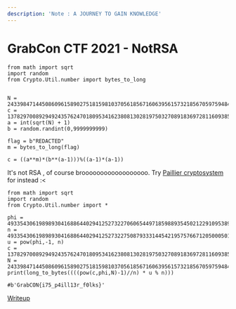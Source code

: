 ```yaml
---
description: 'Note : A JOURNEY TO GAIN KNOWLEDGE'
---
```


# GrabCon CTF 2021 - NotRSA

```text
from math import sqrt
import random
from Crypto.Util.number import bytes_to_long


N = 2433984714450860961589027518159810370561856716063956157321856705975948489337570445957833120668443867975490363019335530343179129689501017626817947777263721
c = 1378297008929492435762470180953416238081302819750327089183697281160938504327642742017058360280755400054663296904328307673692314945545918393502459480987913
a = int(sqrt(N) + 1)
b = random.randint(0,9999999999)

flag = b"REDACTED"
m = bytes_to_long(flag)

c = ((a**m)*(b**(a-1)))%((a-1)*(a-1))

```

It's not RSA , of course broooooooooooooooooo. Try [Paillier cryptosystem](https://en.wikipedia.org/wiki/Paillier_cryptosystem) for instead :&lt;

```text
from math import sqrt
import random
from Crypto.Util.number import *

phi = 49335430619898930416886440294125273227060654497185988935450212291095389910400 
n = 49335430619898930416886440294125273227508793331445421957576671205000501326189
u = pow(phi,-1, n) 
c = 1378297008929492435762470180953416238081302819750327089183697281160938504327642742017058360280755400054663296904328307673692314945545918393502459480987913
N = 2433984714450860961589027518159810370561856716063956157321856705975948489337570445957833120668443867975490363019335530343179129689501017626817947777263721
print(long_to_bytes((((pow(c,phi,N)-1)//n) * u % n)))

#b'GrabCON{i75_p4ill13r_f0lks}'
```

[Writeup](https://hackmd.io/@Electro/GrabCon21)

